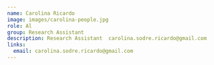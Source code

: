 ```yaml
---
name: Carolina Ricardo
image: images/carolina-people.jpg
role: Al
group: Research Assistant  
description: Research Assistant  carolina.sodre.ricardo@gmail.com
links:
  email: carolina.sodre.ricardo@gmail.com
---
```

